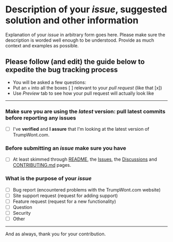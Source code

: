 # Description of your *issue*, suggested solution and other information

Explanation of your *issue* in arbitrary form goes here. Please make sure the description is worded well enough to be understood. Provide as much context and examples as possible.

## Please follow (and edit) the guide below to expedite the bug tracking process

- You will be asked a few questions:
- Put an `x` into all the boxes [ ] relevant to your *pull request* (like that [x])
- Use *Preview* tab to see how your pull request will actually look like

---

### Make sure you are using the *latest* version: pull latest commits before reporting any issues

- [ ] I've **verified** and **I assure** that I'm looking at the latest version of TrumpWont.com.

### Before submitting an *issue* make sure you have

- [ ] At least skimmed through [README](https://github.com/jbolduan/trumpwont.com/blob/master/README.md), the [Issues](https://github.com/jbolduan/trumpwont.com/issues), the [Discussions](https://github.com/jbolduan/trumpwont.com/discussions) and [CONTRIBUTING.md](https://github.com/jbolduan/trumpwont.com/blob/master/CONTRIBUTING.md) pages.

### What is the purpose of your *issue*

- [ ] Bug report (encountered problems with the TrumpWont.com website)
- [ ] Site support request (request for adding support)
- [ ] Feature request (request for a new functionality)
- [ ] Question
- [ ] Security
- [ ] Other

---

And as always, thank you for your contribution.
